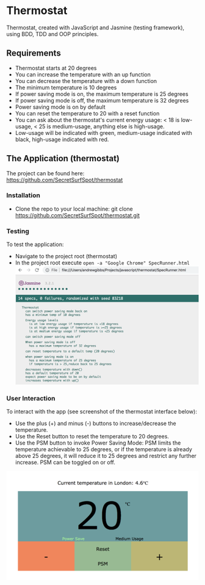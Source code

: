 # Thermostat

Thermostat, created with JavaScript and Jasmine (testing framework), using BDD, TDD and OOP principles.

## Requirements

- Thermostat starts at 20 degrees
- You can increase the temperature with an up function
- You can decrease the temperature with a down function
- The minimum temperature is 10 degrees
- If power saving mode is on, the maximum temperature is 25 degrees
- If power saving mode is off, the maximum temperature is 32 degrees
- Power saving mode is on by default
- You can reset the temperature to 20 with a reset function
- You can ask about the thermostat's current energy usage: < 18 is low-usage, < 25 is medium-usage, anything else is high-usage.
- Low-usage will be indicated with green, medium-usage indicated with black, high-usage indicated with red.

## The Application (thermostat)

The project can be found here:
https://github.com/SecretSurfSpot/thermostat

### Installation
- Clone the repo to your local machine:
git clone https://github.com/SecretSurfSpot/thermostat.git

### Testing
To test the application:
- Navigate to the project root (thermostat)
- In the project root execute `open -a "Google Chrome" SpecRunner.html`
![SpecRunner Screenshot](https://github.com/SecretSurfSpot/thermostat/blob/master/images/SpecRunnerScreenshot.png)


### User Interaction
To interact with the app (see screenshot of the thermostat interface below):
- Use the plus (+) and minus (-) buttons to increase/decrease the temperature.
- Use the Reset button to reset the temperature to 20 degrees.
- Use the PSM button to invoke Power Saving Mode: PSM limits the temperature achievable to 25 degrees, or if the temperature is already above 25 degrees, it will reduce it to 25 degrees and restrict any further increase. PSM can be toggled on or off.

![Thermostat interface](https://github.com/SecretSurfSpot/thermostat/blob/master/images/thermostat%20interface.png)
